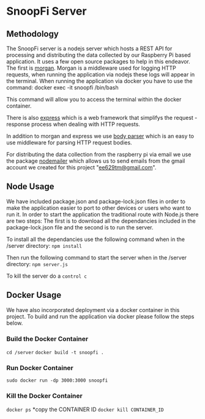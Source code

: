 # SnoopFi Server
## Methodology
The SnoopFi server is a nodejs server which hosts a REST API for processing and distributing the data collected by our Raspberry Pi based application. It uses a few open source packages to help in this endeavor. The first is [morgan](https://www.npmjs.com/package/morgan). Morgan is a middleware used for logging HTTP requests, when running the application via nodejs these logs will appear in the terminal. When running the application via docker you have to use the command:
docker exec -it snoopfi /bin/bash

This command will allow you to access the terminal within the docker container. 

There is also [express](https://www.npmjs.com/package/express) which is a web framework that simplifys the request - response process when dealing with HTTP requests. 

In addition to morgan and express we use [body parser](https://www.npmjs.com/package/body-parser) which is an easy to use middleware for parsing HTTP request bodies. 

For distributing the data collection from the raspberry pi via email we use the package [nodemailer](https://www.npmjs.com/package/nodemailer) which allows us to send emails from the gmail account we created for this project "ee629tm@gmail.com".


## Node Usage
We have included package.json and package-lock.json files in order to make the application easier to port to other devices or users who want to run it. In order to start the application the traditional route with Node.js there are two steps: The first is to download all the dependancies included in the package-lock.json file and the second is to run the server. 

To install all the dependancies use the following command when in the /server directory:
`npm install`

Then run the following command to start the server when in the /server directory:
`npm server.js`

To kill the server do a 
`control c`


## Docker Usage
We have also incorporated deployment via a docker container in this project. To build and run the application via docker please follow the steps below. 

### Build the Docker Container
`cd /server`
`docker build -t snoopfi .`

### Run Docker Container
`sudo docker run -dp 3000:3000 snoopfi`

### Kill the Docker Container
`docker ps`
*copy the CONTAINER ID
`docker kill CONTAINER_ID`
